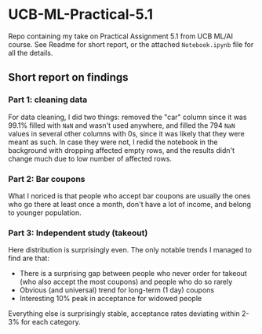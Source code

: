 # UCB-ML-Practical-5.1

Repo containing my take on Practical Assignment 5.1 from UCB ML/AI course. See Readme for short report, or the attached `Notebook.ipynb` file for all the details.

## Short report on findings

### Part 1: cleaning data

For data cleaning, I did two things: removed the "car" column since it was 99.1% filled with `NaN` and wasn't used anywhere, and filled the 794 `NaN` values in several other columns with 0s, since it was likely that they were meant as such. In case they were not, I redid the notebook in the background with dropping affected empty rows, and the results didn't change much due to low number of affected rows.

### Part 2: Bar coupons

What I noriced is that people who accept bar coupons are usually the ones who go there at least once a month, don't have a lot of income, and belong to younger population.

### Part 3: Independent study (takeout)

Here distribution is surprisingly even. The only notable trends I managed to find are that:
* There is a surprising gap between people who never order for takeout (who also accept the most coupons) and people who do so rarely
* Obvious (and universal) trend for long-term (1 day) coupons
* Interesting 10% peak in acceptance for widowed people

Everything else is surprisingly stable, acceptance rates deviating within 2-3% for each category.
